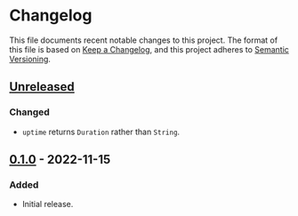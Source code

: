 # Changelog

This file documents recent notable changes to this project. The format of this
file is based on [Keep a Changelog](https://keepachangelog.com/en/1.0.0/), and
this project adheres to [Semantic
Versioning](https://semver.org/spec/v2.0.0.html).

## [Unreleased]

### Changed

- `uptime` returns `Duration` rather than `String`.

## [0.1.0] - 2022-11-15

### Added

- Initial release.

[Unreleased]: https://github.com/aicers/roxy/compare/0.1.0...main
[0.1.0]: https://github.com/aicers/roxy/tree/0.1.0
